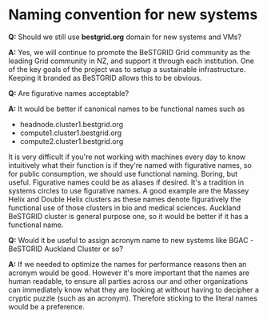 # Naming convention for new systems

**Q:** Should we still use **bestgrid.org** domain for new systems and VMs?

**A:** Yes, we will continue to promote the BeSTGRID Grid community as the leading Grid community in NZ, and support it through each institution. One of the key goals of the project was to setup a sustainable infrastructure. Keeping it branded as BeSTGRID allows this to be obvious.

**Q:** Are figurative names acceptable?

**A:** It would be better if canonical names to be functional names such as 

- headnode.cluster1.bestgrid.org
- compute1.cluster1.bestgrid.org
- compute2.cluster1.bestgrid.org

It is very difficult if you're not working with machines every day to know intuitively what their function is if they're named with figurative names, so for public consumption, we should use functional naming. Boring, but useful. Figurative names could be as aliases  if desired. It's a tradition in systems circles to use figurative names. A good example are the Massey Helix and Double Helix clusters  as these names denote figuratively the functional use of those clusters in bio and medical sciences. Auckland BeSTGRID cluster is general purpose one, so it would be better if it has a functional name.

**Q:** Would it be useful to assign acronym name to new systems like BGAC - BeSTGRID Auckland Cluster or so?

**A:** If we needed to optimize the names for performance reasons then an acronym would be good. However it's more important that the names are human readable, to ensure all parties across our and other organizations can immediately know what they are looking at without having to decipher a cryptic puzzle (such as an acronym). Therefore sticking to the literal names would be a preference.
